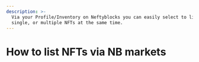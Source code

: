 ```yaml
---
description: >-
  Via your Profile/Inventory on Neftyblocks you can easily select to list
  single, or multiple NFTs at the same time.
---
```


# How to list NFTs via NB markets


